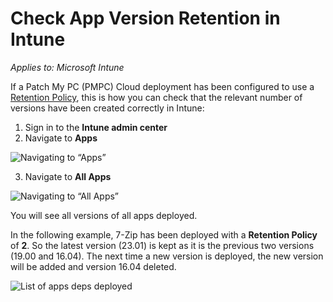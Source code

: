 # Check App Version Retention in Intune

_Applies to: Microsoft Intune_

If a Patch My PC (PMPC) Cloud deployment has been configured to use a [Retention Policy](../../cloud-deployments/deploying-an-app-using-cloud/cloud-configurations-deployment-tab/retention-policy-deployments.md), this is how you can check that the relevant number of versions have been created correctly in Intune:

1. Sign in to the **Intune admin center**
2. Navigate to **Apps**

![Navigating to “Apps”](../../../_images/image%20%282579%29.png%20"Navigating%20to%20\"Apps\"")

3. Navigate to **All Apps**

![Navigating to “All Apps”](../../../_images/image%20%282580%29.png%20"Navigating%20to%20\"All%20Apps\"")

You will see all versions of all apps deployed.

In the following example, 7-Zip has been deployed with a **Retention Policy** of **2**. So the latest version (23.01) is kept as it is the previous two versions (19.00 and 16.04). The next time a new version is deployed, the new version will be added and version 16.04 deleted.

![List of apps deps deployed](../../../_images/image%20%282581%29.png%20"List%20of%20apps%20deps%20deployed")
